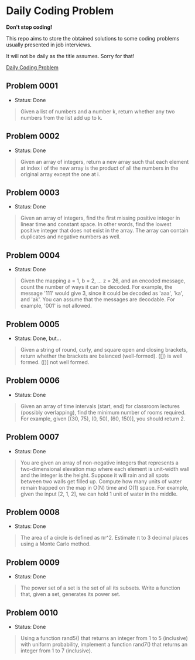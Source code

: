 # Daily Coding Problem

**Don't stop coding!**

This repo aims to store the obtained solutions to some coding problems usually presented in job interviews.

It will not be daily as the title assumes. Sorry for that!

[Daily Coding Problem](https://www.dailycodingproblem.com/)

## Problem 0001

- Status: Done

> Given a list of numbers and a number k, return whether any two numbers from the list add up to k.

## Problem 0002

- Status: Done

> Given an array of integers, return a new array such that each element at index i of the new array is the product of all the numbers in the original array except the one at i.

## Problem 0003

- Status: Done

> Given an array of integers, find the first missing positive integer in linear time and constant space. In other words, find the lowest positive integer that does not exist in the array. The array can contain duplicates and negative numbers as well.

## Problem 0004

- Status: Done

> Given the mapping a = 1, b = 2, ... z = 26, and an encoded message, count the number of ways it can be decoded. For example, the message '111' would give 3, since it could be decoded as 'aaa', 'ka', and 'ak'. You can assume that the messages are decodable. For example, '001' is not allowed.

## Problem 0005

- Status: Done, but...

> Given a string of round, curly, and square open and closing brackets, return whether the brackets are balanced (well-formed). ([])[]({}) is well formed. ([)] not well formed.

## Problem 0006

- Status: Done

> Given an array of time intervals (start, end) for classroom lectures (possibly overlapping), find the minimum number of rooms required. For example, given [(30, 75), (0, 50), (60, 150)], you should return 2.

## Problem 0007

- Status: Done

> You are given an array of non-negative integers that represents a two-dimensional elevation map where each element is unit-width wall and the integer is the height. Suppose it will rain and all spots between two walls get filled up.
> Compute how many units of water remain trapped on the map in O(N) time and O(1) space.
>For example, given the input [2, 1, 2], we can hold 1 unit of water in the middle.

## Problem 0008

- Status: Done

> The area of a circle is defined as πr^2.
> Estimate π to 3 decimal places using a Monte Carlo method.

## Problem 0009

- Status: Done

> The power set of a set is the set of all its subsets.
> Write a function that, given a set, generates its power set.

## Problem 0010

- Status: Done

> Using a function rand5() that returns an integer from 1 to 5 (inclusive) with uniform probability, implement a function rand7() that returns an integer from 1 to 7 (inclusive).
